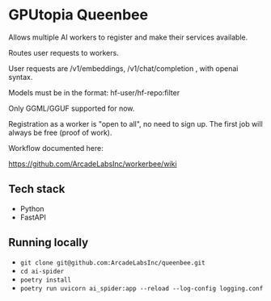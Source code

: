 # GPUtopia Queenbee

Allows multiple AI workers to register and make their services available.

Routes user requests to workers.

User requests are /v1/embeddings, /v1/chat/completion , with openai syntax.

Models must be in the format:  hf-user/hf-repo:filter

Only GGML/GGUF supported for now.

Registration as a worker is "open to all", no need to sign up.  The first job will always be free (proof of work).


Workflow documented here:

https://github.com/ArcadeLabsInc/workerbee/wiki

## Tech stack
- Python
- FastAPI

## Running locally

- `git clone git@github.com:ArcadeLabsInc/queenbee.git`
- `cd ai-spider`
- `poetry install`
- `poetry run uvicorn ai_spider:app --reload --log-config logging.conf`
